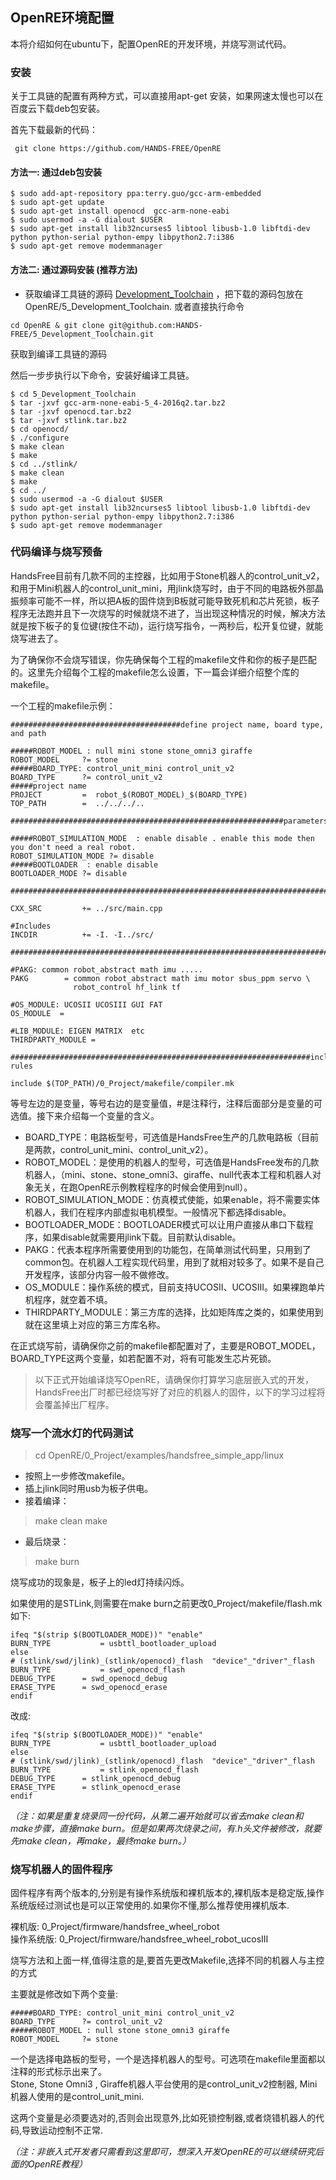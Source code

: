 ## OpenRE环境配置
 
本将介绍如何在ubuntu下，配置OpenRE的开发环境，并烧写测试代码。

### 安装
关于工具链的配置有两种方式，可以直接用apt-get 安装，如果网速太慢也可以在百度云下载deb包安装。

首先下载最新的代码：
```
 git clone https://github.com/HANDS-FREE/OpenRE      
```

#### 方法一:  通过deb包安装 

```
$ sudo add-apt-repository ppa:terry.guo/gcc-arm-embedded  
$ sudo apt-get update          
$ sudo apt-get install openocd  gcc-arm-none-eabi    
$ sudo usermod -a -G dialout $USER    
$ sudo apt-get install lib32ncurses5 libtool libusb-1.0 libftdi-dev python python-serial python-empy libpython2.7:i386    
$ sudo apt-get remove modemmanager    
```

#### 方法二:  通过源码安装 (推荐方法) 
- 获取编译工具链的源码 [Development_Toolchain](https://pan.baidu.com/s/1dekYQU#list/path=%2FHandsFree%2FHands_Free_Release%2F3_Software%2FEmbedded_Development_Toolchain&parentPath=%2FHandsFree) ，把下载的源码包放在 OpenRE/5_Development_Toolchain.  或者直接执行命令

```
cd OpenRE & git clone git@github.com:HANDS-FREE/5_Development_Toolchain.git
```
获取到编译工具链的源码

然后一步步执行以下命令，安装好编译工具链。

```
$ cd 5_Development_Toolchain 
$ tar -jxvf gcc-arm-none-eabi-5_4-2016q2.tar.bz2
$ tar -jxvf openocd.tar.bz2
$ tar -jxvf stlink.tar.bz2
$ cd openocd/
$ ./configure
$ make clean
$ make
$ cd ../stlink/
$ make clean
$ make
$ cd ../
$ sudo usermod -a -G dialout $USER      
$ sudo apt-get install lib32ncurses5 libtool libusb-1.0 libftdi-dev python python-serial python-empy libpython2.7:i386     
$ sudo apt-get remove modemmanager    
```

### 代码编译与烧写预备
HandsFree目前有几款不同的主控器，比如用于Stone机器人的control_unit_v2，和用于Mini机器人的control_unit_mini，用jlink烧写时，由于不同的电路板外部晶振频率可能不一样，所以把A板的固件烧到B板就可能导致死机和芯片死锁，板子程序无法跑并且下一次烧写的时候就烧不进了，当出现这种情况的时候，解决方法就是按下板子的复位键(按住不动)，运行烧写指令，一两秒后，松开复位键，就能烧写进去了。

为了确保你不会烧写错误，你先确保每个工程的makefile文件和你的板子是匹配的。这里先介绍每个工程的makefile怎么设置，下一篇会详细介绍整个库的makefile。

一个工程的makefile示例：

```
######################################define project name, board type, and path

#####ROBOT_MODEL : null mini stone stone_omni3 giraffe   
ROBOT_MODEL     ?= stone
#####BOARD_TYPE: control_unit_mini control_unit_v2
BOARD_TYPE      ?= control_unit_v2
#####project name
PROJECT         =  robot_$(ROBOT_MODEL)_$(BOARD_TYPE)
TOP_PATH        =  ../../../..

#############################################################parameters

#####ROBOT_SIMULATION_MODE  : enable disable . enable this mode then you don't need a real robot.
ROBOT_SIMULATION_MODE ?= disable
#####BOOTLOADER  : enable disable
BOOTLOADER_MODE ?= disable

##########################################################################source

CXX_SRC         += ../src/main.cpp 

#Includes
INCDIR          += -I. -I../src/ 

#########################################################################package

#PAKG: common robot_abstract math imu .....
PAKG        = common robot_abstract math imu motor sbus_ppm servo \
              robot_control hf_link tf
              
#OS_MODULE: UCOSII UCOSIII GUI FAT
OS_MODULE  =           

#LIB_MODULE: EIGEN MATRIX  etc
THIRDPARTY_MODULE = 

###################################################################include rules

include $(TOP_PATH)/0_Project/makefile/compiler.mk

```

等号左边的是变量，等号右边的是变量值，#是注释行，注释后面部分是变量的可选值。接下来介绍每一个变量的含义。
* BOARD_TYPE：电路板型号，可选值是HandsFree生产的几款电路板（目前是两款，control_unit_mini、control_unit_v2）。
* ROBOT_MODEL：是使用的机器人的型号，可选值是HandsFree发布的几款机器人，（mini、stone、stone_omni3、giraffe、null代表本工程和机器人对象无关，在跑OpenRE示例教程程序的时候会使用到null）。
* ROBOT_SIMULATION_MODE：仿真模式使能，如果enable，将不需要实体机器人，我们在程序内部虚拟电机模型。一般情况下都选择disable。
* BOOTLOADER_MODE：BOOTLOADER模式可以让用户直接从串口下载程序，如果disable就需要用jlink下载。目前默认disable。
* PAKG：代表本程序所需要使用到的功能包，在简单测试代码里，只用到了common包。在机器人工程实现代码里，用到了就相对较多了。如果不是自己开发程序，该部分内容一般不做修改。
* OS_MODULE：操作系统的模式，目前支持UCOSII、UCOSIII。如果裸跑单片机程序，就空着不填。
* THIRDPARTY_MODULE：第三方库的选择，比如矩阵库之类的，如果使用到就在这里填上对应的第三方库名称。

在正式烧写前，请确保你之前的makefile都配置对了，主要是ROBOT_MODEL，BOARD_TYPE这两个变量，如若配置不对，将有可能发生芯片死锁。

> 以下正式开始编译烧写OpenRE，请确保你打算学习底层嵌入式的开发，HandsFree出厂时都已经烧写好了对应的机器人的固件，以下的学习过程将会覆盖掉出厂程序。

### 烧写一个流水灯的代码测试

> cd OpenRE/0_Project/examples/handsfree_simple_app/linux
* 按照上一步修改makefile。
* 插上jlink同时用usb为板子供电。
* 接着编译：
> make clean
> make
* 最后烧录：
> make burn

烧写成功的现象是，板子上的led灯持续闪烁。

如果使用的是STLink,则需要在make burn之前更改0_Project/makefile/flash.mk
如下:

```
ifeq "$(strip $(BOOTLOADER_MODE))" "enable"
BURN_TYPE       	= usbttl_bootloader_upload 
else
# (stlink/swd/jlink)_(stlink/openocd)_flash  "device"_"driver"_flash
BURN_TYPE      	 	= swd_openocd_flash
DEBUG_TYPE		= swd_openocd_debug
ERASE_TYPE		= swd_openocd_erase
endif
```
改成:

```
ifeq "$(strip $(BOOTLOADER_MODE))" "enable"
BURN_TYPE       	= usbttl_bootloader_upload 
else
# (stlink/swd/jlink)_(stlink/openocd)_flash  "device"_"driver"_flash
BURN_TYPE      	 	= stlink_openocd_flash
DEBUG_TYPE		= stlink_openocd_debug
ERASE_TYPE		= stlink_openocd_erase
endif
```

*（注：如果是重复烧录同一份代码，从第二遍开始就可以省去make clean和make步骤，直接make burn。但是如果两次烧录之间，有.h头文件被修改，就要先make clean，再make，最终make burn。）*

### 烧写机器人的固件程序

固件程序有两个版本的,分别是有操作系统版和裸机版本的,裸机版本是稳定版,操作系统版经过测试也是可以正常使用的.如果你不懂,那么推荐使用裸机版本.

裸机版: 0_Project/firmware/handsfree_wheel_robot     
操作系统版: 0_Project/firmware/handsfree_wheel_robot_ucosIII     

烧写方法和上面一样,值得注意的是,要首先更改Makefile,选择不同的机器人与主控的方式

主要就是修改如下两个变量:

```
#####BOARD_TYPE: control_unit_mini control_unit_v2
BOARD_TYPE		?= control_unit_v2
#####ROBOT_MODEL : null stone stone_omni3 giraffe   
ROBOT_MODEL     ?= stone
```

一个是选择电路板的型号，一个是选择机器人的型号。可选项在makefile里面都以注释的形式标示出来了。    
Stone, Stone Omni3 , Giraffe机器人平台使用的是control_unit_v2控制器, Mini机器人使用的是control_unit_mini.     

这两个变量是必须要选对的,否则会出现意外,比如死锁控制器,或者烧错机器人的代码,导致运动控制不正常.

*（注：非嵌入式开发者只需看到这里即可，想深入开发OpenRE的可以继续研究后面的OpenRE教程）*
